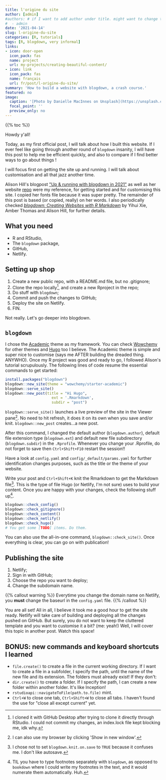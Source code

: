 ```yaml
---
title: l'origine du site
author: [admin]
#authors: # if I want to add author under title. might want to change to Kanto Fiaferana tho
#  - admin
date: '2021-04-14'
slug: l-origine-du-site
categories: [R, tutorials]
tags: [R, blogdown, very informal]
links:
- icon: door-open
  icon_pack: fas
  name: project
  url: my-projects/creating-beautiful-content/
- icon: link
  icon_pack: fas
  name: français
  url: fr/post/l-origine-du-site/
summary: 'How to build a website with blogdown, a crash course.'
featured: no
image:
  caption: '[Photo by Danielle MacInnes on Unsplash](https://unsplash.com/photos/IuLgi9PWETU)'
  focal_point: ''
  preview_only: no
---
```


<!-- old way for TOC
{{< table_of_contents >}}
-->

<!-- new and improved way -->
{{% toc %}}

Howdy y'all!

Today, as my first official post, I will talk about how I built this website. If I ever feel like going through another round of `blogdown` insanity, I will have this post to help me be efficient quickly, and also to compare if I find better ways to go about things !

I will focus first on getting the site up and running. I will talk about customisation and all that jazz another time.

Alison Hill's blogpost ["Up & running with blogdown in 2021"](https://alison.rbind.io/post/new-year-new-blogdown/) as well as her website [repo](https://github.com/rbind/apreshill) were my reference, for getting started and for customising this site. I copied her fonts file because it was super pretty. The remainder of this post is based (or copied, really) on her words. I also periodically checked [*blogdown: Creating Websites with R Markdown*](https://bookdown.org/yihui/blogdown/) by Yihui Xie, Amber Thomas and Alison Hill, for further details.

<!--- I am awfully distracted by kids running upstairs. They're so noisy. Damn. --->

## What you need

* R and RStudio,
* The `blogdown` package,
* GitHub,
* Netlify.

## Setting up shop

1. Create a new public repo, with a README.md file, but no .gitignore;
2. Clone the repo locally[^1], and create a new Rproject in the repo;
3. Do stuff with `blogdown`;
4. Commit and push the changes to GitHub;
5. Deploy the site on Netlify.
6. FIN.

Not really. Let's go deeper into blogdown.

## `blogdown`

I chose the [Academic](https://academic-demo.netlify.app/) theme as my framework. You can check [Wowchemy](https://wowchemy.com/) for other themes and [Hugo](https://gohugo.io/) too I believe. The Academic theme is simple and super nice to customise (says me AFTER building the dreaded thing. ANYWHO). Once my R project was good and ready to go, I followed Alison's tutorial scrupulously. The following lines of code resume the essential commands to get started:


```r
install.packages("blogdown")
blogdown::new_site(theme = "wowchemy/starter-academic")
blogdown::serve_site()
blogdown::new_post(title = "Hi Hugo",
                     ext = '.Rmarkdown',
                     subdir = "post")
```

`blogdown::serve_site()` launches a live preview of the site in the Viewer pane[^2]. No need to hit refresh, it does it on its own when you save and/or knit. `blogdown::new_post` creates...a new post.

After this command, I changed the default author (`blogdown.author`), default file extension type (`blogdown.ext`) and default new file subdirectory (`blogdown.subdir`) in the `.Rprofile`. Whenever you change your .Rprofile, do not forget to save then `Ctrl+Shift+F10` restart the session!!

Have a look at `config.yaml` and `config/_default/params.yaml` for further identification changes purposes, such as the title or the theme of your website.

Write your post and `Ctrl+Shift+K` knit the Rmarkdown to get the Markdown file[^3]. This is the type of file Hugo (or Netlify, I'm not sure) uses to build your content. Once you are happy with your changes, check the following stuff up[^4].


```r
blogdown::check_config()
blogdown::check_gitignore()
blogdown::check_content()
blogdown::check_netlify()
blogdown::check_hugo()
# You get some [TODO] items. Do them.
```

You can also use the all-in-one command, `blogdown::check_site()`. Once everything is clear, you can go on with publication!

## Publishing the site

1. Netlify;
2. Sign in with GitHub;
3. Choose the repo you want to deploy;
4. Change the subdomain name.

<!--- I'd really like to make an alert note out of this sentence. TO LOOK UP --->
{{% callout warning %}}
Everytime you change the domain name on Netlify, you **must** change the baseurl in the `config.yaml` file.
{{% /callout %}}

You are all set! All in all, I believe it took me a good hour to get the site ready. Netlify will take care of building and deploying all the changes pushed on GitHub. But surely, you do not want to keep the cluttered template and you want to customise it a bit? (me: yeah!) Well, I will cover this topic in another post. Watch this space!

<!-- https://makingwebsiteswithr.rbind.io/tutorial/ -->

## BONUS: new commands and keyboard shortcuts I learned

* `file.create()` to create a file in the current working directory. If I want to create a file in a subfolder, I specify the path, until the name of the new file and its extension. The folders must already exist! If they don't:
* `dir.create()` to create a folder. If I specify the path, I can create a new folder within another folder. It's like Inception!
* `rstudioapi::navigateToFile(path.to.file)` mint.
* `Ctrl+W` to close one tab, `Ctrl+Shift+W` to close all tabs. I haven't found the use for "close all except current" yet.

[^1]:I cloned it with GitHub Desktop after trying to clone it directly through RStudio. I could not commit my changes, an index.lock file kept blocking me, idk why.
[^2]:I can also use my browser by clicking 'Show in new window'.
[^3]:I chose not to set `blogdown.knit.on.save` to `TRUE` because it confuses me. I don't like autosave.
[^4]:TIL you have to type footnotes separately with `blogdown`, as opposed to `bookdown` where I could write my footnotes in the text, and it would numerate them automatically. Huh.
